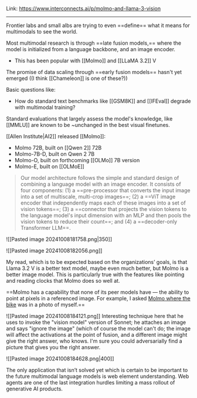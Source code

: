 Link: https://www.interconnects.ai/p/molmo-and-llama-3-vision

----

Frontier labs and small albs are trying to even ==define== what it means for multimodals to see the world.

Most multimodal research is through ==late fusion models,== where the model is initialized from a language backbone, and an image encoder. 
- This has been popular with [[Molmo]] and [[LLaMA 3.2]] V

The promise of data scaling through ==early fusion models== hasn't yet emerged ((I think [[Chameleon]] is one of these?))

Basic questions like:
- How do standard text benchmarks like [[GSM8K]] and [[IFEval]] degrade with multimodal training?

Standard evaluations that largely assess the model's knowledge, like [[MMLU]] are known to be ~unchanged in the best visual finetunes.

[[Allen Institute|AI2]] released [[Molmo]]:
- Molmo 72B, built on [[Qwen 2]] 72B
- Molmo-7B-D, built on Qwen 2 7B
- Molmo-O, built on forthcoming [[OLMo]] 7B version
- Molmo-E, built on [[OLMoE]]

> Our model architecture follows the simple and standard design of combining a language model with an image encoder. It consists of four components: (1) a ==pre-processor that converts the input image into a set of multiscale, multi-crop images==; (2) a ==ViT image encoder that independently maps each of these images into a set of vision tokens==; (3) a ==connector that projects the vision tokens to the language model's input dimension with an MLP and then pools the vision tokens to reduce their count==; and (4) a ==decoder-only Transformer LLM==.

![[Pasted image 20241008181758.png|350]]

![[Pasted image 20241008182056.png]]

My read, which is to be expected based on the organizations’ goals, is that Llama 3.2 V is a better text model, maybe even much better, but Molmo is a better image model. This is particularly true with the features like pointing and reading clocks that Molmo does so well at.

==Molmo has a capability that none of its peer models have — the ability to point at pixels in a referenced image. For example, I asked [Molmo where the bike](https://molmo.allenai.org/share/963de0d0-9069-4a14-ad5a-8e4bc0863136) was in a photo of myself.==



![[Pasted image 20241008184121.png]]
Interesting technique here that he uses to invoke the "vision model" version of Sonnet; he attaches an image and says "ignore the image" (which of course the model can't do; the image will affect the activations at the point of fusion, and a different image might give the right answer, who knows. I'm sure you could adversarially find a picture that gives you the right answer.

![[Pasted image 20241008184628.png|400]]

The only application that isn’t solved yet which is certain to be important to the future multimodal language models is web element understanding. Web agents are one of the last integration hurdles limiting a mass rollout of generative AI products.













